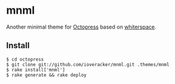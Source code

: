 mnml
====

Another minimal theme for [Octopress](http://octopress.org) based on [whiterspace](https://github.com/mjhea0/whiterspace).

Install
-------
    $ cd octopress
    $ git clone git://github.com/ioveracker/mnml.git .themes/mnml
    $ rake install['mnml']
    $ rake generate && rake deploy
